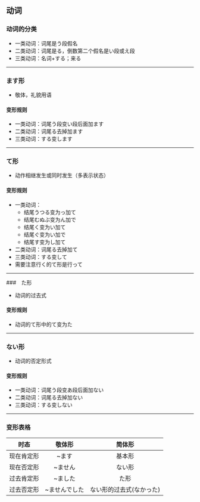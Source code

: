 ## 动词
### 动词的分类
- 一类动词：词尾是う段假名
- 二类动词：词尾是る，倒数第二个假名是い段或え段
- 三类动词：名词+する；来る

---

### ます形
- 敬体，礼貌用语
#### 变形规则
- 一类动词：词尾う段变い段后面加ます
- 二类动词：词尾る去掉加ます
- 三类动词：する变します

---

### て形
- 动作相继发生或同时发生（多表示状态）
#### 变形规则
- 一类动词：
  - 结尾うつる变为っ加て
  - 结尾むぬぶ变为ん加で
  - 结尾く变为い加て
  - 结尾ぐ变为い加で
  - 结尾す变为し加て
- 二类动词：词尾る去掉加て
- 三类动词：する变して
- 需要注意行く的て形是行って

---

###　た形
- 动词的过去式
#### 变形规则
- 动词的て形中的て变为た

---

### ない形
- 动词的否定形式
#### 变形规则
- 一类动词：词尾う段变あ段后面加ない
- 二类动词：词尾る去掉加ない
- 三类动词：する变しない

---

### 变形表格

时态|敬体形|简体形
:-:|:-:|:-:
现在肯定形|~ます|基本形
现在否定形|~ません|ない形
过去肯定形|~ました|た形
过去否定形|~ませんでした|ない形的过去式(なかった)